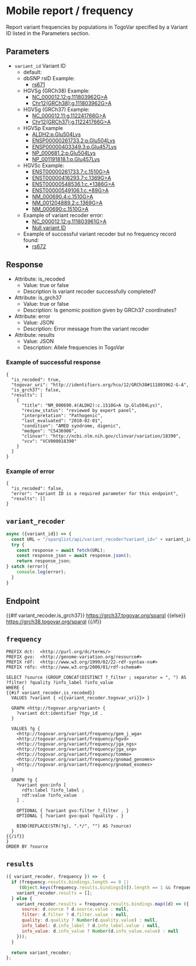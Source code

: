 # Mobile report / frequency

Report variant frequencies by populations in TogoVar specified by a Variant ID listed in the Parameters section.

## Parameters

* `variant_id` Variant ID
  * default:
  * dbSNP rsID Example: 
    * [rs671](/sparqlist/api/mobile_clinvar?variant_id=rs671)
  * HGVSg (GRCh38) Example: 
    * [NC_000012.12:g.111803962G>A](/sparqlist/api/mobile_frequency?variant_id=NC_000012.12:g.111803962G>A)
    * [Chr12(GRCh38):g.111803962G>A](/sparqlist/api/mobile_frequency?variant_id=Chr12(GRCh38):g.111803962G>A)
  * HGVSg (GRCh37) Example: 
    * [NC_000012.11:g.112241766G>A](/sparqlist/api/mobile_frequency?variant_id=NC_000012.11:g.112241766G>A)
    * [Chr12(GRCh37):g.112241766G>A](/sparqlist/api/mobile_frequency?variant_id=Chr12(GRCh37):g.112241766G>A)
  * HGVSp Example
    * [ALDH2:p.Glu504Lys](/sparqlist/api/mobile_frequency?variant_id=ALDH2:p.Glu504Lys)
    * [ENSP00000261733.2:p.Glu504Lys](/sparqlist/api/mobile_frequency?variant_id=ENSP00000261733.2:p.Glu504Lys)
    * [ENSP00000403349.3:p.Glu457Lys](/sparqlist/api/mobile_frequency?variant_id=ENSP00000403349.3:p.Glu457Lys)
    * [NP_000681.2:p.Glu504Lys](/sparqlist/api/mobile_frequency?variant_id=NP_000681.2:p.Glu504Lys)
    * [NP_001191818.1:p.Glu457Lys](/sparqlist/api/mobile_frequency?variant_id=NP_001191818.1:p.Glu457Lys)
  * HGVSc Example: 
    * [ENST00000261733.7:c.1510G>A](/sparqlist/api/mobile_frequency?variant_id=ENST00000261733.7:c.1510G>A)
    * [ENST00000416293.7:c.1369G>A](/sparqlist/api/mobile_frequency?variant_id=ENST00000416293.7:c.1369G>A)
    * [ENST00000548536.1:c.*1386G>A](/sparqlist/api/mobile_frequency?variant_id=ENST00000548536.1:c.*1386G>A)
    * [ENST00000549106.1:c.*89G>A](/sparqlist/api/mobile_frequency?variant_id=ENST00000549106.1:c.*89G>A)
    * [NM_000690.4:c.1510G>A](/sparqlist/api/mobile_frequency?variant_id=NM_000690.4:c.1510G>A)
    * [NM_001204889.2:c.1369G>A](/sparqlist/api/mobile_frequency?variant_id=NM_001204889.2:c.1369G>A)
    * [NM_000690:c.1510G>A](/sparqlist/api/mobile_frequency?variant_id=NM_000690:c.1510G>A)
  * Example of variant recoder error:
    * [NC_000012.12:g.111803961G>A](/sparqlist/api/mobile_frequency?variant_id=NC_000012.12:g.111803961G>A)
    * [Null variant ID](/sparqlist/api/mobile_clinvar?variant_id=)
  * Example of successful variant recoder but no frequency record found:
    * [rs672](/sparqlist/api/mobile_frequency?variant_id=rs672)

## Response

* Attribute: is_recoded
  * Value: true or false
  * Description Is variant recoder successfully completed?
* Attribute: is_grch37
  * Value: true or false
  * Description: Is genomic position given by GRCh37 coordinates?
* Attribute: error
  * Value: JSON
  * Description: Error message from the variant recoder
* Attribute: results
  * Value: JSON
  * Description: Allele frequencies in TogoVar

### Example of successful response
```
{
  "is_recoded": true,
  "togovar_uri": "http://identifiers.org/hco/12/GRCh38#111803962-G-A",
  "is_grch37": false,
  "results": [
    {
      "title": "NM_000690.4(ALDH2):c.1510G>A (p.Glu504Lys)",
      "review_status": "reviewed by expert panel",
      "interpretation": "Pathogenic",
      "last_evaluated": "2010-02-01",
      "condition": "AMED syndrome, digenic",
      "medgen": "C5436906",
      "clinvar": "http://ncbi.nlm.nih.gov/clinvar/variation/18390",
      "vcv": "VCV000018390"
    }
  ]
}
```
### Example of error
```
{
  "is_recoded": false,
  "error": "variant ID is a required parameter for this endpoint",
  "results": []
}
```

## `variant_recoder`
```javascript
async ({variant_id}) => {
  const URL = "/sparqlist/api/variant_recoder?variant_id=" + variant_id;
  try {
    const response = await fetch(URL);
    const response_json = await response.json();
    return response_json;
} catch (error){
    console.log(error);
  }
}
```

## Endpoint

{{#if variant_recoder.is_grch37}}
https://grch37.togovar.org/sparql
{{else}}
https://grch38.togovar.org/sparql
{{/if}}

## `frequency`

```sparql
PREFIX dct:  <http://purl.org/dc/terms/>
PREFIX gvo:  <http://genome-variation.org/resource#>
PREFIX rdf:  <http://www.w3.org/1999/02/22-rdf-syntax-ns#>
PREFIX rdfs: <http://www.w3.org/2000/01/rdf-schema#>

SELECT ?source (GROUP_CONCAT(DISTINCT ?_filter ; separator = ", ") AS ?filter) ?quality ?info_label ?info_value
WHERE {
{{#if variant_recoder.is_recoded}}
  VALUES ?variant { <{{variant_recoder.togovar_uri}}> }

  GRAPH <http://togovar.org/variant> {
    ?variant dct:identifier ?tgv_id .
  }

  VALUES ?g {
    <http://togovar.org/variant/frequency/gem_j_wga>
    <http://togovar.org/variant/frequency/hgvd>
    <http://togovar.org/variant/frequency/jga_ngs>
    <http://togovar.org/variant/frequency/jga_snp>
    <http://togovar.org/variant/frequency/tommo>
    <http://togovar.org/variant/frequency/gnomad_genomes>
    <http://togovar.org/variant/frequency/gnomad_exomes>
  }

  GRAPH ?g {
    ?variant gvo:info [
      rdfs:label ?info_label ;
      rdf:value ?info_value
    ] .

    OPTIONAL { ?variant gvo:filter ?_filter . }
    OPTIONAL { ?variant gvo:qual ?quality . }

    BIND(REPLACE(STR(?g), ".*/", "") AS ?source)
  }
{{/if}}
}
ORDER BY ?source
```

## `results`
```javascript
({ variant_recoder, frequency }) =>  {
  if (frequency.results.bindings.length == 0 ||
     (Object.keys(frequency.results.bindings[0]).length == 1 && frequency.results.bindings[0].filter.value == "")){
    variant_recoder.results = [];
  } else {
    variant_recoder.results = frequency.results.bindings.map((d) => ({
      source: d.source ? d.source.value : null,
      filter: d.filter ? d.filter.value : null,
      quality: d.quality ? Number(d.quality.value) : null,
      info_label: d.info_label ? d.info_label.value : null,
      info_value: d.info_value ? Number(d.info_value.value) : null
    }));
  }

  return variant_recoder;
};
```